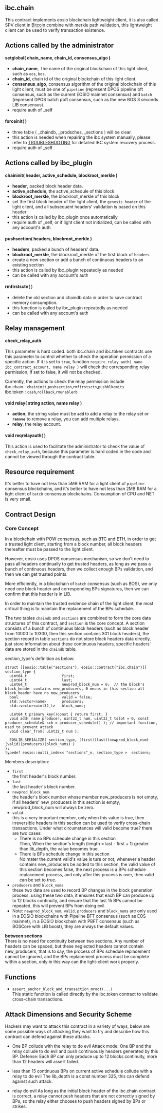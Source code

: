 ibc.chain
---------

This contract implements eosio blockchain lightweight client, it is also called SPV client in [Bitcoin](https://bitcoin.org/bitcoin.pdf)
combine with merkle path validation, this lightweight client can be used to verify transaction existence.

Actions called by the administrator
-------------------------------
#### setglobal( chain_name, chain_id, consensus_algo )
 - **chain_name**, The name of the original blockchain of this light client, such as `eos`, `bos`.
 - **chain_id**, chain id of the original blockchain of this light client.
 - **consensus_algo**, consensus algorithm of the original blockchain of this light client, 
   must be one of `pipeline` (represent DPOS pipeline bft consensus, such as the current EOSIO mainnet consensus) 
   and `batch` (represent DPOS batch pbft consensus, such as the new BOS 3 seconds LIB consensus).
 - require auth of _self
 
#### forceinit( )
 - three table ( _chaindb, _prodsches, _sections ) will be clear.
 - this action is needed when repairing the ibc system manually, 
   please refer to [TROUBLESHOOTING](../docs/Troubles_Shooting.md) for detailed IBC system recovery process.
 - require auth of _self

Actions called by ibc_plugin
----------------------------
#### chaininit( header, active_schedule, blockroot_merkle )
 - **header**, packed block header data.
 - **active_schedule**, the active_schedule of this block
 - **blockroot_merkle**, the blockroot_merkle of this block
 - set the first block header of the light client, the `genesis header` of the light client, 
   and all subsequent headers' validation is based on this header
 - this action is called by ibc_plugin once automatically
 - require auth of _self, or if light client not initialized, can be called with any account's auth

#### pushsection( headers, blockroot_merkle )
 - **headers**, packed a bunch of headers' data.
 - **blockroot_merkle**, the blockroot_merkle of the first block of `headers`
 - create a new section or add a bunch of continuous headers to an existing section
 - this action is called by ibc_plugin repeatedly as needed
 - can be called with any account's auth

#### rmfirstsctn( )
 - delete the old section and chaindb data in order to save contract memory consumption.
 - this function is called by ibc_plugin repeatedly as needed
 - can be called with any account's auth

Relay management
----------------
#### check_relay_auth
This parameter is hard coded. both ibc.chain and ibc.token contracts use this parameter to control whether to check the operation permission of a specific action. If it is set to `true`, function `require_relay_auth( name ibc_contract_account, name relay )`
will check the corresponding relay permission, if set to false, it will not be checked.  

Currently, the actions to check the relay permission include  
ibc.chain : `chaininit`,`pushsection`,`rmfirstsctn`,`pushblkcmits`  
ibc.token : `cash`,`rollback`,`rmunablerb`  

#### void relay( string action, name relay )
 - **action**, the string value must be **`add`** to add a relay to the relay set or **`remove`** to remove a relay, you can add multiple relays.
 - **relay**, the relay account.

#### void reqrelayauth( )
This action is used to facilitate the administrator to check the value of `check_relay_auth`, because this parameter is hard coded in the code and cannot be viewed through the contract table.

Resource requirement
--------------------
It's better to have not less than 5MB RAM for a light client of `pipeline` consensus blockchains,
and it's better to have not less than 2MB RAM for a light client of `batch` consensus blockchains.
Consumption of CPU and NET is very small.

Contract Design
---------------
### Core Concept
In a blockchain with POW consensus, such as BTC and ETH, in order to get a trusted light client, 
starting from a block number, all block headers thereafter must be passed to the light client. 

However, eosio uses DPOS consensus mechanism, so we don't need to pass all headers continually to get trusted
headers, as long as we pass a bunch of continuous headers, then we collect enough BPs validation, 
and then we can get trusted points.

More efficiently, in a blockchain of `batch` consensus (such as BOS), 
we only need one block header and corresponding BPs signatures, then we can confirm that this header is in LIB.

In order to maintain the trusted evidence chain of the light client, 
the most critical thing is to maintain the replacement of the BPs schedule.

The two tables `chaindb` and `sections` are combined to form the core data structures of this contract, and `section` is
the core concept. A section consists of a bunch of continuous block headers (such as block header from 10000 to 10300,
then this section contains 301 block headers), the section record in table `sections` do not store block headers data 
directly, just store information about these continuous headers, specific headers' data are stored in the `chaindb` table.

section_type's definition as below:
``` 
struct [[eosio::table("sections"), eosio::contract("ibc.chain")]] section_type {
  uint64_t                first;
  uint64_t                last;
  uint64_t                newprod_block_num = 0;  // the block's block_header contains new_producers, 0 means in this section all block_header have no new_producers
  bool                    valid = false;
  std::vector<name>       producers;
  std::vector<uint32_t>   block_nums;

  uint64_t primary_key()const { return first; }
  void add( name producer, uint32_t num, uint32_t tslot = 0, const producer_schedule& sch = producer_schedule() ); // important function, used to prevent attack
  void clear_from( uint32_t num );

  EOSLIB_SERIALIZE( section_type, (first)(last)(newprod_block_num)(valid)(producers)(block_nums) )
};
typedef eosio::multi_index< "sections"_n, section_type >  sections;
```
Members description:
 -  `first`  
    the first header's block number.
 -  `last`  
    the last header's block number.
 -  `newprod_block_num`   
    the header's block number whose member new_producers is not empty, 
    if all headers' new_producers in this section is empty, newprod_block_num will always be zero.  
 -  `valid`   
    this is a very important member, only when this value is true, then irreversible headers in this section can be 
    used to verify cross-chain transactions. Under what circumstances will valid become true? there are two cases:  
    - There is no BPs schedule change in this section  
    Then, When the section's length (length = last - first + 1) greater than lib_depth, the value becomes true.
    - There is BPs schedule change in this section  
    No mater the current valid's value is ture or not, whenever a header contains new_producers be added to this section, 
    the valid value of this section becomes false, the next process is a BPs schedule replacement process, 
    and only after this process is over, then valid can be set to true.
 -  `producers` and `block_nums`   
    these two data are used to record BP changes in the block generation process. 
    using these two data, it ensures that each BP can produce up to 12 blocks continuity, 
    and ensure that the last 15 BPs cannot be repeated, this will prevent BPs from doing evil.
 -  Note: `newprod_block_num`, `valid`, `producers` and `block_nums` are only used in a EOSIO blockchains with 
    Pipeline BFT consensus (such as EOS mainnet), in a EOSIO blockchain with PBFT 
    consensus (such as BOSCore with LIB boost), they are always the default values.

**between sections**  
There is no need for continuity between two sections.
Any number of headers can be spaced, but these neglected headers cannot contain new_producers, 
that is to say, the process of BPs schedule replacement cannot be ignored, 
and the BPs replacement process must be complete within a section, only in this way can the light-client work properly.

Functions
---------
 - `assert_anchor_block_and_transaction_mroot(...)`  
    This static function is called directly by the ibc.token contract to validate cross-chain transactions.

Attack Dimensions and Security Scheme
-------------------------------------
Hackers may want to attack this contract in a variety of ways,
below are some possible ways of attacking they want to try and describe how this contract can defend against these attacks.

 -  One BP collude with the relay to do evil
    Attack mode: One BP and the relay collude to do evil and push continuously headers generated by this BP.
    Defense: Each BP can only produce up to 12 blocks continuity, more than 12 headers will assert failed.
    
 -  less than 15 continuous BPs on current active schedule collude with a relay to do evil
    The lib_depth is a const number 325, this can defend against such attack.
 
 -  relay do evil
    As long as the initial block header of the ibc.chain contract is correct, 
    a relay cannot push headers that are not correctly signed by BPs, 
    so the relay either chooses to push headers signed by BPs or strikes.

